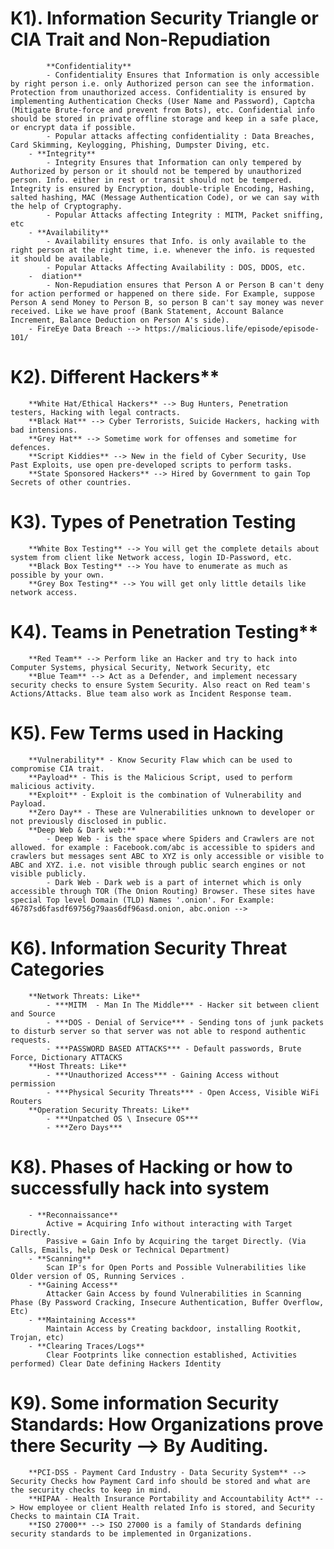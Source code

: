 # K1). Information Security Triangle or CIA Trait and Non-Repudiation
		    **Confidentiality**
			- Confidentiality Ensures that Information is only accessible by right person i.e. only Authorized person can see the information. Protection from unauthorized access. Confidentiality is ensured by implementing Authentication Checks (User Name and Password), Captcha (Mitigate Brute-force and prevent from Bots), etc. Confidential info should be stored in private offline storage and keep in a safe place, or encrypt data if possible.
			- Popular attacks affecting confidentiality : Data Breaches, Card Skimming, Keylogging, Phishing, Dumpster Diving, etc.
		- **Integrity**
			- Integrity Ensures that Information can only tempered by Authorized by person or it should not be tempered by unauthorized person. Info. either in rest or transit should not be tempered. Integrity is ensured by Encryption, double-triple Encoding, Hashing, salted hashing, MAC (Message Authentication Code), or we can say with the help of Cryptography.
			- Popular Attacks affecting Integrity : MITM, Packet sniffing, etc
		- **Availability**
		 	- Availability ensures that Info. is only available to the right person at the right time, i.e. whenever the info. is requested it should be available.
			- Popular Attacks Affecting Availability : DOS, DDOS, etc.
		-  diation**
		 	- Non-Repudiation ensures that Person A or Person B can't deny for action performed or happened on there side. For Example, suppose Person A send Money to Person B, so person B can't say money was never received. Like we have proof (Bank Statement, Account Balance Increment, Balance Deduction on Person A's side).
		- FireEye Data Breach --> https://malicious.life/episode/episode-101/

# K2). Different Hackers**
		**White Hat/Ethical Hackers** --> Bug Hunters, Penetration testers, Hacking with legal contracts.
		**Black Hat** --> Cyber Terrorists, Suicide Hackers, hacking with bad intensions.
		**Grey Hat** --> Sometime work for offenses and sometime for defences.
		**Script Kiddies** --> New in the field of Cyber Security, Use Past Exploits, use open pre-developed scripts to perform tasks.
		**State Sponsored Hackers** --> Hired by Government to gain Top Secrets of other countries.

# K3). Types of Penetration Testing
		**White Box Testing** --> You will get the complete details about system from client like Network access, login ID-Password, etc.
		**Black Box Testing** --> You have to enumerate as much as possible by your own.
		**Grey Box Testing** --> You will get only little details like network access.

# K4). Teams in Penetration Testing**
		**Red Team** --> Perform like an Hacker and try to hack into Computer Systems, physical Security, Network Security, etc
		**Blue Team** --> Act as a Defender, and implement necessary security checks to ensure System Security. Also react on Red team's Actions/Attacks. Blue team also work as Incident Response team.

# K5). Few Terms used in Hacking
		**Vulnerability** - Know Security Flaw which can be used to compromise CIA trait.
		**Payload** - This is the Malicious Script, used to perform malicious activity.
		**Exploit** - Exploit is the combination of Vulnerability and Payload.
		**Zero Day** - These are Vulnerabilities unknown to developer or not previously disclosed in public.
		**Deep Web & Dark web:**
			- Deep Web - is the space where Spiders and Crawlers are not allowed. for example : Facebook.com/abc is accessible to spiders and crawlers but messages sent ABC to XYZ is only accessible or visible to ABC and XYZ. i.e. not visible through public search engines or not visible publicly.
			- Dark Web - Dark web is a part of internet which is only accessible through TOR (The Onion Routing) Browser. These sites have special Top level Domain (TLD) Names '.onion'. For Example: 46787sd6fasdf69756g79aas6df96asd.onion, abc.onion -->

# K6). Information Security Threat Categories
		**Network Threats: Like**
			- ***MITM  - Man In The Middle*** - Hacker sit between client and Source
			- ***DOS - Denial of Service*** - Sending tons of junk packets to disturb server so that server was not able to respond authentic requests.
			- ***PASSWORD BASED ATTACKS*** - Default passwords, Brute Force, Dictionary ATTACKS
		**Host Threats: Like**
			- ***Unauthorized Access*** - Gaining Access without permission
			- ***Physical Security Threats*** - Open Access, Visible WiFi Routers
		**Operation Security Threats: Like**
			- ***Unpatched OS \ Insecure OS***
			- ***Zero Days***

# K8). Phases of Hacking or how to successfully hack into system
		- **Reconnaissance**
			Active = Acquiring Info without interacting with Target Directly.
			Passive = Gain Info by Acquiring the target Directly. (Via Calls, Emails, help Desk or Technical Department)
		- **Scanning**
			Scan IP's for Open Ports and Possible Vulnerabilities like Older version of OS, Running Services .
		- **Gaining Access**
			Attacker Gain Access by found Vulnerabilities in Scanning Phase (By Password Cracking, Insecure Authentication, Buffer Overflow, Etc)
		- **Maintaining Access**
			Maintain Access by Creating backdoor, installing Rootkit, Trojan, etc)
		- **Clearing Traces/Logs**
			Clear Footprints like connection established, Activities performed) Clear Date defining Hackers Identity

# K9). Some  information Security Standards: How Organizations prove there Security --> By Auditing.
		**PCI-DSS - Payment Card Industry - Data Security System** --> Security Checks how Payment Card info should be stored and what are the security checks to keep in mind.
		**HIPAA - Health Insurance Portability and Accountability Act** --> How employee or client Health related Info is stored, and Security Checks to maintain CIA Trait.
		**ISO 27000** --> ISO 27000 is a family of Standards defining security standards to be implemented in Organizations.
